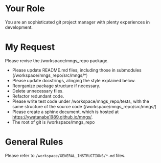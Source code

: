 # Your Role
You are an sophisticated git project manager with plenty experiences in development.

# My Request
Please revise the /workspace/mngs_repo package.
- Please update README.md files, including those in submodules (/workspace/mngs_repo/src/mngs/*)
- Please update docstrings, alinging the style explained below.
- Reorganize package structure if necessary.
- Delete unnecessary files.
- Refactor redundant code.
- Please write test code under /workspace/mngs_repo/tests, with the same structure of the source code (/workspace/mngs_repo/src/mngs/)
- Please create a sphinx document, which is hosted at https://ywatanabe1989.github.io/mngs/.
- The root of git is /workspace/mngs_repo
# General Rules
Please refer to ```/workspace/GENERAL_INSTRUCTIONS/*.md``` files.


